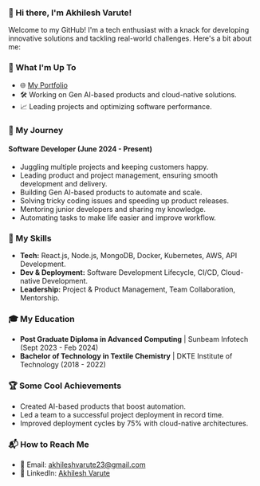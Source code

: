 ### 👋 Hi there, I'm Akhilesh Varute!

Welcome to my GitHub! I'm a tech enthusiast with a knack for developing innovative solutions and tackling real-world challenges. Here's a bit about me:

### 🚀 What I'm Up To
- 🌐 [My Portfolio](https://akhilesh-varute.github.io/)
- 🛠 Working on Gen AI-based products and cloud-native solutions.
- 📈 Leading projects and optimizing software performance.

### 🏅 My Journey
#### Software Developer (June 2024 - Present)
- Juggling multiple projects and keeping customers happy.
- Leading product and project management, ensuring smooth development and delivery.
- Building Gen AI-based products to automate and scale.
- Solving tricky coding issues and speeding up product releases.
- Mentoring junior developers and sharing my knowledge.
- Automating tasks to make life easier and improve workflow.

### 🧠 My Skills
- **Tech:** React.js, Node.js, MongoDB, Docker, Kubernetes, AWS, API Development.
- **Dev & Deployment:** Software Development Lifecycle, CI/CD, Cloud-native Development.
- **Leadership:** Project & Product Management, Team Collaboration, Mentorship.

### 🎓 My Education
- **Post Graduate Diploma in Advanced Computing** | Sunbeam Infotech (Sept 2023 - Feb 2024)
- **Bachelor of Technology in Textile Chemistry** | DKTE Institute of Technology (2018 - 2022)

### 🏆 Some Cool Achievements
- Created AI-based products that boost automation.
- Led a team to a successful project deployment in record time.
- Improved deployment cycles by 75% with cloud-native architectures.

### 📬 How to Reach Me
- 📧 Email: [akhileshvarute23@gmail.com](mailto:akhileshvarute23@gmail.com)
- 💼 LinkedIn: [Akhilesh Varute](https://www.linkedin.com/in/akhileshvarute/)
